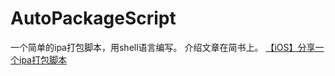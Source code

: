 # AutoPackageScript
一个简单的ipa打包脚本，用shell语言编写。
介绍文章在简书上。
[【iOS】分享一个ipa打包脚本](http://www.jianshu.com/p/a61fe38c8c29)
